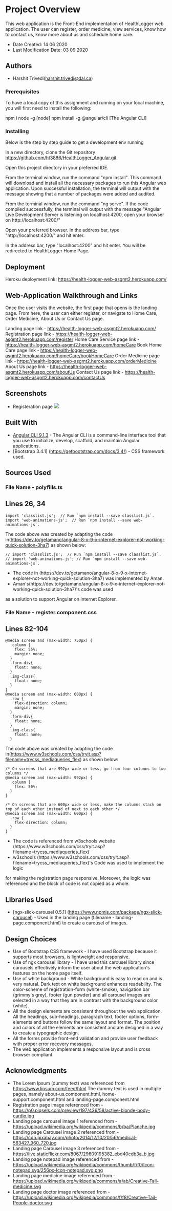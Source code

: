 # Project Overview

This web application is the Front-End implementation of HealthLogger web application. The user can register, order medicine, 
view services, know how to contact us, know more about us and schedule home care.

* Date Created: 14 06 2020
* Last Modification Date: 03 09 2020

## Authors

* Harshit Trivedi(harshit.trivedi@dal.ca)

### Prerequisites

To have a local copy of this assignment and running on your local machine, you will first need to install the following:

npm i node -g [node]
npm install -g @angular/cli [The Angular CLI]

### Installing

Below is the step by step guide to get a development env running

In a new directory, clone the Git repository https://github.com/ht3886/HealthLogger_Angular.git

Open this project directory in your preferred IDE.

From the terminal window, run the command "npm install". This command will download and install all the necessary packages to 
run this Angular web application. Upon successful installation, the terminal will output with the message showing that 
a number of packages were added and audited.

From the terminal window, run the command "ng serve". 
If the code compiled successfully, the terminal will output with the message "Angular Live Development Server is listening on 
localhost:4200, open your browser on http://localhost:4200/"

Open your preferred browser. In the address bar, type "http://localhost:4200/" and hit enter.

In the address bar, type "localhost:4200" and hit enter.
You will be redirected to HealthLogger Home Page.

## Deployment

Heroku deployment link: https://health-logger-web-asgmt2.herokuapp.com/

## Web-Application Walkthrough and Links

Once the user visits the website, the first page that opens is the landing page. From here, the user can either register, 
or navigate to Home Care, Order Medicine, About Us or Contact Us page.

Landing page link - https://health-logger-web-asgmt2.herokuapp.com/
Registration page link - https://health-logger-web-asgmt2.herokuapp.com/register
Home Care Service page link - https://health-logger-web-asgmt2.herokuapp.com/homeCare
Book Home Care page link - https://health-logger-web-asgmt2.herokuapp.com/homeCare/bookHomeCare
Order Medicine page link - https://health-logger-web-asgmt2.herokuapp.com/orderMedicine
About Us page link - https://health-logger-web-asgmt2.herokuapp.com/aboutUs
Contact Us page link - https://health-logger-web-asgmt2.herokuapp.com/contactUs

## Screenshots

* Registeration page
![](src/assets/Registration.png)


## Built With

* [Angular CLI 9.1.3](https://cli.angular.io/) - The Angular CLI is a command-line interface tool that you use to initialize, 
develop, scaffold, and maintain Angular applications.
* [Bootstrap 3.4.1] (https://getbootstrap.com/docs/3.4/) - CSS framework used.

## Sources Used

### File Name - polyfills.ts

Lines 26, 34
---------------

```
import 'classlist.js';  // Run `npm install --save classlist.js`.
import 'web-animations-js';  // Run `npm install --save web-animations-js`.

```

The code above was created by adapting the code in(https://dev.to/getamano/angular-8-x-9-x-internet-explorer-not-working-quick-solution-3ha7) as shown below: 

```
// import 'classlist.js';  // Run `npm install --save classlist.js`.
// import 'web-animations-js'; // Run `npm install --save web-animations-js`.

```

- <!---How---> The code in (https://dev.to/getamano/angular-8-x-9-x-internet-explorer-not-working-quick-solution-3ha7) was implemented by Aman.
- <!---Why---> Aman's(https://dev.to/getamano/angular-8-x-9-x-internet-explorer-not-working-quick-solution-3ha7)'s code was used 
as a solution to support Angular on Internet Explorer.

### File Name - register.component.css

Lines 82-104
---------------

```
@media screen and (max-width: 750px) {
  .column {
    flex: 55%;
    margin: none;
  }
  .form-div{
    float: none;
  }
  .img-class{
    float: none;
  }
}
@media screen and (max-width: 600px) {
  .row {
    flex-direction: column;
    margin: none;
  }
  .form-div{
    float: none;
  }
  .img-class{
    float: none;
  }
```

The code above was created by adapting the code in(https://www.w3schools.com/css/tryit.asp?filename=trycss_mediaqueries_flex) as shown below: 

```
/* On screens that are 992px wide or less, go from four columns to two columns */
@media screen and (max-width: 992px) {
  .column {
    flex: 50%;
  }
}

/* On screens that are 600px wide or less, make the columns stack on top of each other instead of next to each other */
@media screen and (max-width: 600px) {
  .row {
    flex-direction: column;
  }
}
```

- <!---How---> The code is referenced from w3schools website (https://www.w3schools.com/css/tryit.asp?filename=trycss_mediaqueries_flex)
- <!---Why---> w3schools (https://www.w3schools.com/css/tryit.asp?filename=trycss_mediaqueries_flex)'s Code was used to implement the logic 
for making the registration page responsive. Moreover, the logic was referenced and the block of code is not copied as a whole.

## Libraries Used

* [ngx-slick-carousel 0.5.1] (https://www.npmjs.com/package/ngx-slick-carousel) - Used in the landing page (filename - landing-page.component.html) 
to create a carousel of images.

## Design Choices

* Use of Bootstrap CSS framework - I have used Bootstrap because it supports most browsers, is lightweight and responsive.
* Use of ngx carousel library - I have used this carousel library since carousels effectively inform the user about the web application's 
features on the home page itself.
* Use of white background - White background is easy to read on and is very natural. Dark text on white background enhances readability. 
The color-scheme of registration-form (white-smoke), navigation bar (grimmy's grey), footer (gun powder) and all carousel images 
are selected in a way that they are in contrast with the background color (white).
* All the design elements are consistent throughout the web application. All the headings, sub-headings, paragraph text, footer options, 
form-elements and buttons follow the same layout and format. The position and colors of all the elements are consistent and are designed 
in a way to create a typographic design.
* All the forms provide front-end validation and provide user feedback with proper error recovery messages.
* The web application implements a responsive layout and is cross browser compliant. 

## Acknowledgments

* The Lorem Ipsum (dummy text) was referenced from https://www.lipsum.com/feed/html
The dummy text is used in multiple pages, namely about-us.component.html, home-support.component.html and landing-page.component.html
* Registration page image referenced from - https://p0.piqsels.com/preview/197/436/58/active-blonde-body-cardio.jpg
* Landing page carousel image 1 referenced from - https://upload.wikimedia.org/wikipedia/commons/b/ba/Planche.jpg
* Landing page Carousel image 2 referenced from - https://cdn.pixabay.com/photo/2014/12/10/20/56/medical-563427_960_720.jpg
* Landing page Carousel image 3 referenced from - https://live.staticflickr.com/8067/29609195382_ebd40cdb3a_b.jpg
* Landing page notepad image referenced from - https://upload.wikimedia.org/wikipedia/commons/thumb/f/f0/Icon-notepad.svg/256px-Icon-notepad.svg.png
* Landing page medicine image referenced from - https://upload.wikimedia.org/wikipedia/commons/a/ab/Creative-Tail-medicine.svg
* Landing page doctor image referenced from - https://upload.wikimedia.org/wikipedia/commons/f/f8/Creative-Tail-People-doctor.svg
